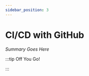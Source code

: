 ```yaml
---
sidebar_position: 3
---
```


# CI/CD with GitHub

_Summary Goes Here_

:::tip Off You Go!

<QuestButton text="Happy Questing" link='' />

:::

